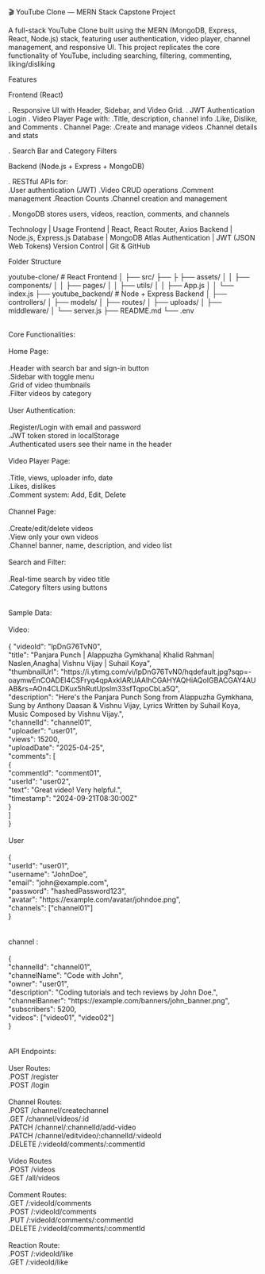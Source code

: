 🎬 YouTube Clone — MERN Stack Capstone Project

A full-stack YouTube Clone built using the MERN (MongoDB, Express, React, Node.js) stack, featuring user authentication, video player, channel management, and responsive UI. This project replicates the core functionality of YouTube, including searching, filtering, commenting, liking/disliking

Features

Frontend (React)

. Responsive UI with Header, Sidebar, and Video Grid.
. JWT Authentication Login
. Video Player Page with:
     .Title, description, channel info
     .Like, Dislike, and Comments
. Channel Page:
     .Create and manage videos
     .Channel details and stats

. Search Bar and Category Filters


 Backend (Node.js + Express + MongoDB)

. RESTful APIs for:  
   .User authentication (JWT)
   .Video CRUD operations
   .Comment management
   .Reaction Counts
   .Channel creation and management

. MongoDB stores users, videos, reaction, comments, and channels

Technology      |     Usage
Frontend        | React, React Router, Axios
Backend         | Node.js, Express.js
Database        | MongoDB Atlas
Authentication  | JWT (JSON Web Tokens)
Version Control | Git & GitHub



Folder Structure

youtube-clone/                       # React Frontend
│   ├── src/
├── ├   ├── assets/
│   │   ├── components/
│   │   ├── pages/
│   │   ├── utils/
│   │   ├── App.js
│   │   └── index.js
├── youtube_backend/                 # Node + Express Backend
│   ├── controllers/
│   ├── models/
│   ├── routes/
│   ├── uploads/
│   ├── middleware/
│   └── server.js
├── README.md
└── .env

<br/>
Core Functionalities:<br/>
<br/>
 Home Page:<br/>
<br/>
 .Header with search bar and sign-in button<br/>
 .Sidebar with toggle menu<br/>
 .Grid of video thumbnails<br/>
 .Filter videos by category<br/>
<br/>
 User Authentication:<br/>
 <br/>
 .Register/Login with email and password<br/>
 .JWT token stored in localStorage<br/>
 .Authenticated users see their name in the header<br/>
<br/>
Video Player Page:<br/>
<br/>
 .Title, views, uploader info, date<br/>
 .Likes, dislikes<br/>
 .Comment system: Add, Edit, Delete<br/>
<br/>
Channel Page:<br/>
<br/>
 .Create/edit/delete videos<br/>
 .View only your own videos<br/>
 .Channel banner, name, description, and video list<br/>
<br/>
Search and Filter:<br/>
<br/>
 .Real-time search by video title<br/>
 .Category filters using buttons<br/>
<br/>
<br/>
 Sample Data:<br/>
<br/>
 Video:<br/>
<br/>
{
  "videoId": "lpDnG76TvN0",<br/>
  "title": "Panjara Punch | Alappuzha Gymkhana| Khalid Rahman| Naslen,Anagha| Vishnu Vijay | Suhail Koya",<br/>
  "thumbnailUrl": "https://i.ytimg.com/vi/lpDnG76TvN0/hqdefault.jpg?sqp=-oaymwEnCOADEI4CSFryq4qpAxkIARUAAIhCGAHYAQHiAQoIGBACGAY4AUAB&rs=AOn4CLDKux5hRutUpslm33sfTqpoCbLa5Q",<br/>
  "description": "Here's the Panjara Punch Song from Alappuzha Gymkhana, Sung by Anthony Daasan & Vishnu Vijay, Lyrics Written by Suhail Koya, Music Composed by Vishnu Vijay.",<br/>
  "channelId": "channel01",<br/>
  "uploader": "user01",<br/>
  "views": 15200,<br/>
  "uploadDate": "2025-04-25",<br/>
  "comments": [<br/>
    {<br/>
      "commentId": "comment01",<br/>
      "userId": "user02",<br/>
      "text": "Great video! Very helpful.",<br/>
      "timestamp": "2024-09-21T08:30:00Z"<br/>
    }<br/>
  ]<br/>
}<br/>
<br/>
User<br/>
<br/>
{<br/>
  "userId": "user01",<br/>
  "username": "JohnDoe",<br/>
  "email": "john@example.com",<br/>
  "password": "hashedPassword123",<br/>
  "avatar": "https://example.com/avatar/johndoe.png",<br/>
  "channels": ["channel01"]<br/>
}<br/>
<br/>
<br/>
channel :<br/>
<br/>
{<br/>
  "channelId": "channel01",<br/>
  "channelName": "Code with John",<br/>
  "owner": "user01",<br/>
  "description": "Coding tutorials and tech reviews by John Doe.",<br/>
  "channelBanner": "https://example.com/banners/john_banner.png",<br/>
  "subscribers": 5200,<br/>
  "videos": ["video01", "video02"]<br/>
}<br/>
<br/>
<br/>
API Endpoints:<br/>
<br/>
User Routes:<br/>
 .POST /register<br/>
 .POST /login<br/>
<br/>
Channel Routes:<br/>
  .POST   /channel/createchannel<br/>
  .GET    /channel/videos/:id<br/>
  .PATCH  /channel/:channelId/add-video<br/>
  .PATCH  /channel/editvideo/:channelId/:videoId<br/>
  .DELETE /:videoId/comments/:commentId<br/>
<br/>
Video Routes<br/>
  .POST /videos<br/>
  .GET /all/videos<br/>
<br/>
Comment Routes:<br/>
  .GET   /:videoId/comments<br/>
  .POST  /:videoId/comments<br/>
  .PUT   /:videoId/comments/:commentId<br/>
  .DELETE /:videoId/comments/:commentId<br/>
<br/>
Reaction Route:<br/>
  .POST /:videoId/like<br/>
  .GET /:videoId/like<br/>
 
  







